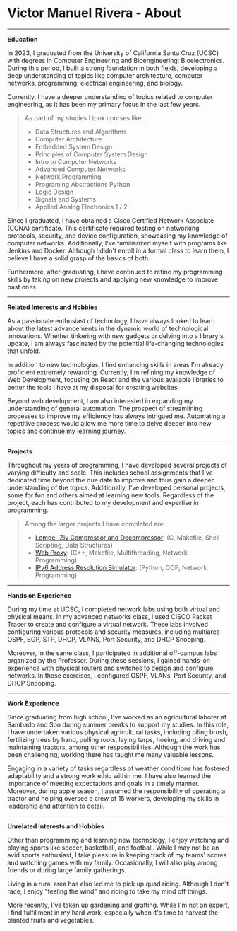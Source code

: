 # Victor Manuel Rivera - About

---

**Education**

In 2023, I graduated from the University of California Santa Cruz (UCSC) with degrees in Computer Engineering and Bioengineering: Bioelectronics. During this period, I built a strong foundation in both fields, developing a deep understanding of topics like computer architecture, computer networks, programming, electrical engineering, and biology.

Currently, I have a deeper understanding of topics related to computer engineering, as it has been my primary focus in the last few years.

> As part of my studies I took courses like:
>
> - Data Structures and Algorithms
> - Computer Architecture
> - Embedded System Design
> - Principles of Computer System Design
> - Intro to Computer Networks
> - Advanced Computer Networks
> - Network Programming
> - Programing Abstractions Python
> - Logic Design
> - Signals and Systems
> - Applied Analog Electronics 1 / 2

Since I graduated, I have obtained a Cisco Certified Network Associate (CCNA) certificate. This certificate required testing on networking protocols, security, and device configuration, showcasing my knowledge of computer networks. Additionally, I've familiarized myself with programs like Jenkins and Docker. Although I didn't enroll in a formal class to learn them, I believe I have a solid grasp of the basics of both.

Furthermore, after graduating, I have continued to refine my programming skills by taking on new projects and applying new knowledge to improve past ones.

---

**Related Interests and Hobbies**

As a passionate enthusiast of technology, I have always looked to learn about the latest advancements in the dynamic world of technological innovations. Whether tinkering with new gadgets or delving into a library's update, I am always fascinated by the potential life-changing technologies that unfold.

In addition to new technologies, I find enhancing skills in areas I'm already proficient extremely rewarding. Currently, I'm refining my knowledge of Web Development, focusing on React and the various available libraries to better the tools I have at my disposal for creating websites.

Beyond web development, I am also interested in expanding my understanding of general automation. The prospect of streamlining processes to improve my efficiency has always intrigued me. Automating a repetitive process would allow me more time to delve deeper into new topics and continue my learning journey.

---

**Projects**

Throughout my years of programming, I have developed several projects of varying difficulty and scale. This includes school assignments that I've dedicated time beyond the due date to improve and thus gain a deeper understanding of the topics. Additionally, I've developed personal projects, some for fun and others aimed at learning new tools. Regardless of the project, each has contributed to my development and expertise in programming.

> Among the larger projects I have completed are:
>
> - [Lempel-Ziv Compressor and Decompressor](/project/1): (C, Makefile, Shell Scripting, Data Structures)
> - [Web Proxy](/project/2): (C++, Makefile, Multithreading, Network Programming)
> - [IPv6 Address Resolution Simulator](/project/4): (Python, OOP, Network Programming)

---

**Hands on Experience**

During my time at UCSC, I completed network labs using both virtual and physical means. In my advanced networks class, I used CISCO Packet Tracer to create and configure a virtual network. These labs involved configuring various protocols and security measures, including multiarea OSPF, BGP, STP, DHCP, VLANS, Port Security, and DHCP Snooping.

Moreover, in the same class, I participated in additional off-campus labs organized by the Professor. During these sessions, I gained hands-on experience with physical routers and switches to design and configure networks. In these exercises, I configured OSPF, VLANs, Port Security, and DHCP Snooping.

---

**Work Experience**

Since graduating from high school, I've worked as an agricultural laborer at Sambado and Son during summer breaks to support my studies. In this role, I have undertaken various physical agricultural tasks, including piling brush, fertilizing trees by hand, pulling roots, laying tarps, hoeing, and driving and maintaining tractors, among other responsibilities. Although the work has been challenging, working there has taught me many valuable lessons.

Engaging in a variety of tasks regardless of weather conditions has fostered adaptability and a strong work ethic within me. I have also learned the importance of meeting expectations and goals in a timely manner. Moreover, during apple season, I assumed the responsibility of operating a tractor and helping oversee a crew of 15 workers, developing my skills in leadership and attention to detail.

---

**Unrelated Interests and Hobbies**

Other than programming and learning new technology, I enjoy watching and playing sports like soccer, basketball, and football. While I may not be an avid sports enthusiast, I take pleasure in keeping track of my teams' scores and watching games with my family. Occasionally, I will also play among friends or during large family gatherings.

Living in a rural area has also led me to pick up quad riding. Although I don't race, I enjoy "feeling the wind" and riding to take my mind off things.

More recently, I've taken up gardening and grafting. While I'm not an expert, I find fulfillment in my hard work, especially when it's time to harvest the planted fruits and vegetables.
